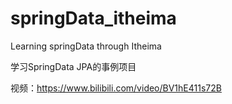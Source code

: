 # springData_itheima
Learning springData through Itheima 


学习SpringData JPA的事例项目

视频：https://www.bilibili.com/video/BV1hE411s72B
